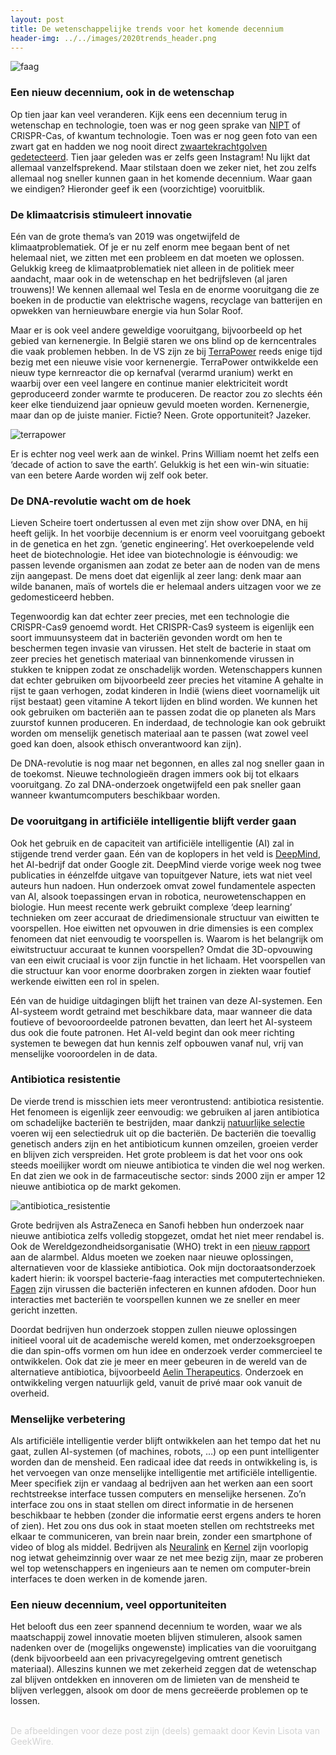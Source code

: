 ```yaml
---
layout: post
title: De wetenschappelijke trends voor het komende decennium
header-img: ../../images/2020trends_header.png
---
```


![faag](../../images/2020trends_1.png)
<br>

### Een nieuw decennium, ook in de wetenschap
Op tien jaar kan veel veranderen. Kijk eens een decennium terug in wetenschap en technologie, toen was er nog geen sprake van [NIPT](https://www.uzgent.be/nl/zorgaanbod/mdspecialismen/verloskunde/zwangerschap/Paginas/Combinatietest-en-NIPT-test.aspx) of CRISPR-Cas, of kwantum technologie. Toen was er nog geen foto van een zwart gat en hadden we nog nooit direct [zwaartekrachtgolven gedetecteerd](https://www.ligo.org/detections/GW150914.php). Tien jaar geleden was er zelfs geen Instagram! Nu lijkt dat allemaal vanzelfsprekend. Maar stilstaan doen we zeker niet, het zou zelfs allemaal nog sneller kunnen gaan in het komende decennium. Waar gaan we eindigen? Hieronder geef ik een (voorzichtige) vooruitblik.

### De klimaatcrisis stimuleert innovatie
Eén van de grote thema’s van 2019 was ongetwijfeld de klimaatproblematiek. Of je er nu zelf enorm mee begaan bent of net helemaal niet, we zitten met een probleem en dat moeten we oplossen. Gelukkig kreeg de klimaatproblematiek niet alleen in de politiek meer aandacht, maar ook in de wetenschap en het bedrijfsleven (al jaren trouwens)! We kennen allemaal wel Tesla en de enorme vooruitgang die ze boeken in de productie van elektrische wagens, recyclage van batterijen en opwekken van hernieuwbare energie via hun Solar Roof.

Maar er is ook veel andere geweldige vooruitgang, bijvoorbeeld op het gebied van kernenergie. In België staren we ons blind op de kerncentrales die vaak problemen hebben. In de VS zijn ze bij [TerraPower](https://terrapower.com/) reeds enige tijd bezig met een nieuwe visie voor kernenergie. TerraPower ontwikkelde een nieuw type kernreactor die op kernafval (verarmd uranium) werkt en waarbij over een veel langere en continue manier elektriciteit wordt geproduceerd zonder warmte te produceren. De reactor zou zo slechts één keer elke tienduizend jaar opnieuw gevuld moeten worden. Kernenergie, maar dan op de juiste manier. Fictie? Neen. Grote opportuniteit? Jazeker. 

![terrapower](../../images/terrapower_lab.jpeg)
<br>

Er is echter nog veel werk aan de winkel. Prins William noemt het zelfs een ‘decade of action to save the earth’. Gelukkig is het een win-win situatie: van een betere Aarde worden wij zelf ook beter.

### De DNA-revolutie wacht om de hoek
Lieven Scheire toert ondertussen al even met zijn show over DNA, en hij heeft gelijk. In het voorbije decennium is er enorm veel vooruitgang geboekt in de genetica en het zgn. ‘genetic engineering’. Het overkoepelende veld heet de biotechnologie. Het idee van biotechnologie is éénvoudig: we passen levende organismen aan zodat ze beter aan de noden van de mens zijn aangepast. De mens doet dat eigenlijk al zeer lang: denk maar aan wilde bananen, maïs of wortels die er helemaal anders uitzagen voor we ze gedomesticeerd hebben. 

Tegenwoordig kan dat echter zeer precies, met een technologie die CRISPR-Cas9 genoemd wordt. Het CRISPR-Cas9 systeem is eigenlijk een soort immuunsysteem dat in bacteriën gevonden wordt om hen te beschermen tegen invasie van virussen. Het stelt de bacterie in staat om zeer precies het genetisch materiaal van binnenkomende virussen in stukken te knippen zodat ze onschadelijk worden. Wetenschappers kunnen dat echter gebruiken om bijvoorbeeld zeer precies het vitamine A gehalte in rijst te gaan verhogen, zodat kinderen in Indië (wiens dieet voornamelijk uit rijst bestaat) geen vitamine A tekort lijden en blind worden. We kunnen het ook gebruiken om bacteriën aan te passen zodat die op planeten als Mars zuurstof kunnen produceren. En inderdaad, de technologie kan ook gebruikt worden om menselijk genetisch materiaal aan te passen (wat zowel veel goed kan doen, alsook ethisch onverantwoord kan zijn).

De DNA-revolutie is nog maar net begonnen, en alles zal nog sneller gaan in de toekomst. Nieuwe technologieën dragen immers ook bij tot elkaars vooruitgang. Zo zal DNA-onderzoek ongetwijfeld een pak sneller gaan wanneer kwantumcomputers beschikbaar worden.

### De vooruitgang in artificiële intelligentie blijft verder gaan
Ook het gebruik en de capaciteit van artificiële intelligentie (AI) zal in stijgende trend verder gaan. Eén van de koplopers in het veld is [DeepMind](https://deepmind.com), het AI-bedrijf dat onder Google zit. DeepMind vierde vorige week nog twee publicaties in éénzelfde uitgave van topuitgever Nature, iets wat niet veel auteurs hun nadoen. Hun onderzoek omvat zowel fundamentele aspecten van AI, alsook toepassingen ervan in robotica, neurowetenschappen en biologie. Hun meest recente werk gebruikt complexe ‘deep learning’ technieken om zeer accuraat de driedimensionale structuur van eiwitten te voorspellen. Hoe eiwitten net opvouwen in drie dimensies is een complex fenomeen dat niet eenvoudig te voorspellen is. Waarom is het belangrijk om eiwitstructuur accuraat te kunnen voorspellen? Omdat die 3D-opvouwing van een eiwit cruciaal is voor zijn functie in het lichaam. Het voorspellen van die structuur kan voor enorme doorbraken zorgen in ziekten waar foutief werkende eiwitten een rol in spelen.

Eén van de huidige uitdagingen blijft het trainen van deze AI-systemen. Een AI-systeem wordt getraind met beschikbare data, maar wanneer die data foutieve of bevooroordeelde patronen bevatten, dan leert het AI-systeem dus ook die foute patronen. Het AI-veld begint dan ook meer richting systemen te bewegen dat hun kennis zelf opbouwen vanaf nul, vrij van menselijke vooroordelen in de data.

### Antibiotica resistentie
De vierde trend is misschien iets meer verontrustend: antibiotica resistentie. Het fenomeen is eigenlijk zeer eenvoudig: we gebruiken al jaren antibiotica om schadelijke bacteriën te bestrijden, maar dankzij [natuurlijke selectie]( https://nl.wikipedia.org/wiki/Natuurlijke_selectie) voeren wij een selectiedruk uit op die bacteriën. De bacteriën die toevallig genetisch anders zijn en het antibioticum kunnen omzeilen, groeien verder en blijven zich verspreiden. Het grote probleem is dat het voor ons ook steeds moeilijker wordt om nieuwe antibiotica te vinden die wel nog werken. En dat zien we ook in de farmaceutische sector: sinds 2000 zijn er amper 12 nieuwe antibiotica op de markt gekomen.

![antibiotica_resistentie](../../images/antibiotica_evolutie.png)
<br>

Grote bedrijven als AstraZeneca en Sanofi hebben hun onderzoek naar nieuwe antibiotica zelfs volledig stopgezet, omdat het niet meer rendabel is. Ook de Wereldgezondheidsorganisatie (WHO) trekt in een [nieuw rapport](https://www.tijd.be/ondernemen/farma-biotech/resistente-bacterien-krijgen-vrij-spel/10201346.html) aan de alarmbel. Aldus moeten we zoeken naar nieuwe oplossingen, alternatieven voor de klassieke antibiotica. Ook mijn doctoraatsonderzoek kadert hierin: ik voorspel bacterie-faag interacties met computertechnieken. [Fagen](https://ciliblog.github.io/De-wereld-van-fagen/) zijn virussen die bacteriën infecteren en kunnen afdoden. Door hun interacties met bacteriën te voorspellen kunnen we ze sneller en meer gericht inzetten.

Doordat bedrijven hun onderzoek stoppen zullen nieuwe oplossingen initieel vooral uit de academische wereld komen, met onderzoeksgroepen die dan spin-offs vormen om hun idee en onderzoek verder commercieel te ontwikkelen. Ook dat zie je meer en meer gebeuren in de wereld van de alternatieve antibiotica, bijvoorbeeld [Aelin Therapeutics]( https://aelintx.com). Onderzoek en ontwikkeling vergen natuurlijk geld, vanuit de privé maar ook vanuit de overheid. 

### Menselijke verbetering
Als artificiële intelligentie verder blijft ontwikkelen aan het tempo dat het nu gaat, zullen AI-systemen (of machines, robots, …) op een punt intelligenter worden dan de mensheid. Een radicaal idee dat reeds in ontwikkeling is, is het vervoegen van onze menselijke intelligentie met artificiële intelligentie. Meer specifiek zijn er vandaag al bedrijven aan het werken aan een soort rechtstreekse interface tussen computers en menselijke hersenen. Zo’n interface zou ons in staat stellen om direct informatie in de hersenen beschikbaar te hebben (zonder die informatie eerst ergens anders te horen of zien). Het zou ons dus ook in staat moeten stellen om rechtstreeks met elkaar te communiceren, van brein naar brein, zonder een smartphone of video of blog als middel. Bedrijven als [Neuralink](https://www.neuralink.com) en [Kernel](https://www.kernel.co) zijn voorlopig nog ietwat geheimzinnig over waar ze net mee bezig zijn, maar ze proberen wel top wetenschappers en ingenieurs aan te nemen om computer-brein interfaces te doen werken in de komende jaren.

### Een nieuw decennium, veel opportuniteiten
Het belooft dus een zeer spannend decennium te worden, waar we als maatschappij zowel innovatie moeten blijven stimuleren, alsook samen nadenken over de (mogelijks ongewenste) implicaties van die vooruitgang (denk bijvoorbeeld aan een privacyregelgeving omtrent genetisch materiaal). Alleszins kunnen we met zekerheid zeggen dat de wetenschap zal blijven ontdekken en innoveren om de limieten van de mensheid te blijven verleggen, alsook om door de mens gecreëerde problemen op te lossen.

<br>
<font color='lightgray'>De afbeeldingen voor deze post zijn (deels) gemaakt door Kevin Lisota van GeekWire.</font>
<br>
